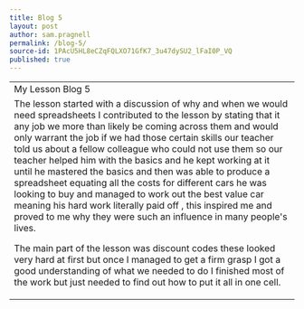 ```yaml
---
title: Blog 5
layout: post
author: sam.pragnell
permalink: /blog-5/
source-id: 1PAcU5HL8eCZqFQLXO71GfK7_3u47dySU2_lFaI0P_VQ
published: true
---
```

<table>
  <tr>
    <td>My Lesson Blog 5</td>
  </tr>
  <tr>
    <td>The lesson started with a discussion of why and when we would need spreadsheets I contributed to the lesson by stating that it any job we more than likely be coming across them and would only warrant the job if we had those certain skills our teacher told us about a fellow colleague who could not use them so our teacher helped him with the basics and he kept working at it until he mastered the basics and then was able to produce a spreadsheet equating all the costs for different cars he was looking to buy and managed to work out the best value car meaning his hard work literally paid off , this inspired me and proved to me why they were such an influence in many people's lives.

The main part of the lesson was discount codes these looked very hard at first but once I managed to get a firm grasp I got a good understanding of what we needed to do I finished most of the work but just needed to find out how to put it all in one cell.</td>
  </tr>
</table>


